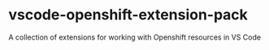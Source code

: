 # vscode-openshift-extension-pack
A collection of extensions for working with Openshift resources in VS Code
